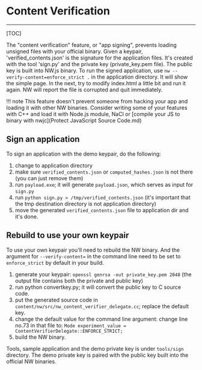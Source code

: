 # Content Verification
---

[TOC]

The "content verification" feature, or "app signing", prevents loading unsigned files with your official binary. Given a keypair, 'verified_contents.json' is the signature for the application files. It's created with the tool 'sign.py' and the private key (private_key.pem file). The public key is built into NW.js binary. To run the signed application, use `nw --verify-content=enforce_strict .` in the application directory. It will show the simple page. In the next, try to modify index.html a little bit and run it again. NW will report the file is corrupted and quit immediately.

!!! note
    This feature doesn't prevent someone from hacking your app and loading it with other NW binaries. Consider writing some of your features with C++ and load it with Node.js module, NaCl or [compile your JS to binary with nwjc](Protect JavaScript Source Code.md)

## Sign an application

To sign an application with the demo keypair, do the following:

1. change to application directory
2. make sure `verified_contents.json` or `computed_hashes.json` is not there (you can just remove them)
3. run `payload.exe`; it will generate `payload.json`, which serves as input for `sign.py`
4. run `python sign.py > /tmp/verified_contents.json` (it's important that the tmp destination directory is not application directory)
5. move the generated `verified_contents.json` file to application dir and it's done.

## Rebuild to use your own keypair

To use your own keypair you'll need to rebuild the NW binary. And the argument for `--verify-content=` in the command line need to be set to `enforce_strict` by default in your build.

1. generate your keypair: `openssl genrsa -out private_key.pem 2048`
(the output file contains both the private and public key)
2. run python convertkey.py; it will convert the public key to C source code.
3. put the generated source code in
`content/nw/src/nw_content_verifier_delegate.cc`; replace the default key.
4. change the default value for the command line argument: change line no.73 in that file to:
   `Mode experiment_value =  ContentVerifierDelegate::ENFORCE_STRICT;`
5. build the NW binary.

Tools, sample application and the demo private key is under `tools/sign` directory. The demo private key is paired with the public key built into the official NW binaries.


